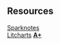 ## Resources

[Sparknotes](https://www.sparknotes.com/lit/the-perks-of-being-a-wallflower/)  
[Litcharts](https://www.litcharts.com/lit/the-perks-of-being-a-wallflower)
**[A+](./The-Perks-of-Being-a-Wallflower-LitChart.pdf)**
